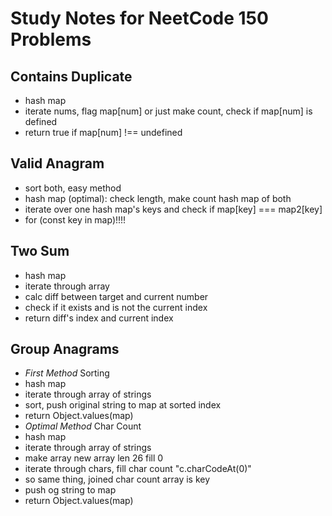# Study Notes for NeetCode 150 Problems

## Contains Duplicate
- hash map
- iterate nums, flag map[num] or just make count, check if map[num] is defined
- return true if map[num] !== undefined

## Valid Anagram
- sort both, easy method
- hash map (optimal): check length, make count hash map of both
- iterate over one hash map's keys and check if map[key] === map2[key]
- for (const key in map)!!!!

## Two Sum
- hash map
- iterate through array
- calc diff between target and current number
- check if it exists and is not the current index
- return diff's index and current index

## Group Anagrams
- *First Method* Sorting
- hash map
- iterate through array of strings
- sort, push original string to map at sorted index
- return Object.values(map)
- *Optimal Method* Char Count
- hash map
- iterate through array of strings
- make array new array len 26 fill 0
- iterate through chars, fill char count "c.charCodeAt(0)"
- so same thing, joined char count array is key
- push og string to map
- return Object.values(map)
